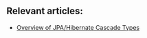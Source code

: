 ## Relevant articles:

- [Overview of JPA/Hibernate Cascade Types](https://www.surya.com/jpa-cascade-types)
